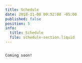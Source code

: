 ```yaml
---
title: Schedule
date: 2018-11-08 09:52:00 -05:00
published: false
position: 5
info:
  title: Schedule
  file: schedule-section.liquid
---
```


                                                                         Coming soon! 